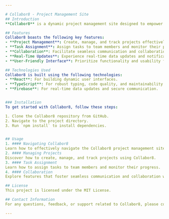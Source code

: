 ```yaml
---

# Collabor8 - Project Management Site
## Introduction
**Collabor8** is a dynamic project management site designed to empower teams in efficiently managing projects, assigning tasks, and fostering seamless collaboration.

## Features
Collabor8 boasts the following key features:
- **Project Management**: Create, manage, and track projects effectively.
- **Task Assignment**: Assign tasks to team members and monitor their progress.
- **Collaboration**: Facilitate seamless communication and collaboration within your team.
- **Real-Time Updates**: Experience real-time data updates and notifications.
- **User-Friendly Interface**: Prioritize functionality and usability for a pleasant user experience.

## Technologies Used
Collabor8 is built using the following technologies:
- **React**: For building dynamic user interfaces.
- **TypeScript**: For robust typing, code quality, and maintainability.
- **Firebase**: For real-time data updates and secure communication.


### Installation
To get started with Collabor8, follow these steps:

1. Clone the Collabor8 repository from GitHub.
2. Navigate to the project directory.
3. Run `npm install` to install dependencies.


## Usage
1. #### Navigating Collabor8
Learn how to effectively navigate the Collabor8 project management site.
2. #### Managing Projects
Discover how to create, manage, and track projects using Collabor8.
3. #### Task Assignment
Learn how to assign tasks to team members and monitor their progress.
4. #### Collaboration
Explore features that foster seamless communication and collaboration within your team.

## License
This project is licensed under the MIT License.

## Contact Information
For any questions, feedback, or support related to Collabor8, please contact us at [adetunjimarvellous09@gmail.com](mailto:adetunjimarvellous09@gmail.com).

---
```

